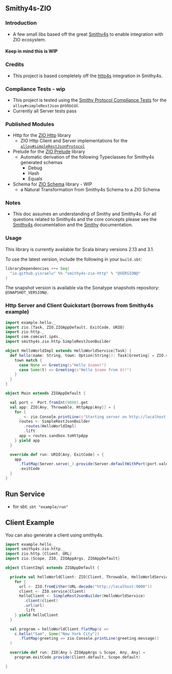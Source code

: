 ## Smithy4s-ZIO

### Introduction
- A few small libs based off the great [Smithy4s](https://disneystreaming.github.io/smithy4s/) to enable integration with ZIO ecosystem.
#### Keep in mind this is WIP

### Credits
- This project is based completely off the [http4s](https://http4s.org/) integration in Smithy4s.

### Compliance Tests - wip
- This project is tested using the [Smithy Protocol Compliance Tests](https://smithy.io/2.0/additional-specs/http-protocol-compliance-tests.html) for the `alloy#simpleRestJson` protocol.
- Currently all Server tests pass

### Published Modules
  - Http for the [ZIO Http](https://zio.dev/http/) library
    - ZIO Http Client and Server implementations for the [`alloy#simpleRestJsonProtocol`](https://github.com/disneystreaming/alloy)
  - Prelude for the [ZIO Prelude](https://zio.dev/zio-prelude/) library   
    - Automatic derivation of the following Typeclasses for Smithy4s generated schemas 
      - Debug
      - Hash
      - Equals
  - Schema for [ZIO Schema](https://zio.dev/schema/) library - WIP
    - a Natural Transformation from Smithy4s Schema to a ZIO Schema


### Notes
- This doc assumes an understanding of Smithy and Smithy4s. For all questions related to Smithy4s and the core concepts please see the [Smithy4s](https://disneystreaming.github.io/smithy4s/) documentation and the [Smithy](https://awslabs.github.io/smithy/) documentation.


### Usage

This library is currently available for Scala binary versions 2.13 and 3.1.

To use the latest version, include the following in your `build.sbt`:

```scala
libraryDependencies ++= Seq(
  "io.github.yisraelu" %% "smithy4s-zio-http" % "@VERSION@"
)
```

The snapshot version is available via the Sonatype snapshots repository: ```@SNAPSHOT_VERSION@.```



### Http Server and Client Quickstart (borrows from Smithy4s example)   

```scala mdoc:silent
import example.hello._
import zio.{Task, ZIO,ZIOAppDefault, ExitCode, URIO}
import zio.http._
import com.comcast.ip4s._
import smithy4s.zio.http.SimpleRestJsonBuilder

object HelloWorldImpl extends HelloWorldService[Task] {
  def hello(name: String, town: Option[String]): Task[Greeting] = ZIO.succeed {
    town match {
      case None => Greeting(s"Hello $name!")
      case Some(t) => Greeting(s"Hello $name from $t!")
    }
  }
}

object Main extends ZIOAppDefault {

  val port =  Port.fromInt(9000).get
  val app: ZIO[Any, Throwable, HttpApp[Any]] = {
    for {
      _ <- zio.Console.printLine(s"Starting server on http://localhost:$port")
      routes <- SimpleRestJsonBuilder
        .routes(HelloWorldImpl)
        .lift
      app = routes.sandbox.toHttpApp
    } yield app
  }

  override def run: URIO[Any, ExitCode] = {
    app
      .flatMap(Server.serve(_).provide(Server.defaultWithPort(port.value)))
      .exitCode
  }
}
```

## Run Service

- for sbt: `sbt "example/run"`


## Client Example

You can also generate a client using smithy4s.

```scala mdoc:compile-only
import example.hello._
import smithy4s.zio.http._
import zio.http.{Client, URL}
import zio.{Scope, ZIO, ZIOAppArgs, ZIOAppDefault}

object ClientImpl extends ZIOAppDefault {

  private val helloWorldClient: ZIO[Client, Throwable, HelloWorldService[ResourcefulTask]] = {
    for {
      url <- ZIO.fromEither(URL.decode("http://localhost:9000"))
      client <- ZIO.service[Client]
      helloClient <- SimpleRestJsonBuilder(HelloWorldService)
        .client(client)
        .url(url)
        .lift
    } yield helloClient
  }

  val program = helloWorldClient.flatMap(c =>
    c.hello("Sam", Some("New York City"))
      .flatMap(greeting => zio.Console.printLine(greeting.message))
  )

  override def run: ZIO[Any & ZIOAppArgs & Scope, Any, Any] =
    program.exitCode.provide(Client.default, Scope.default)

}
```

